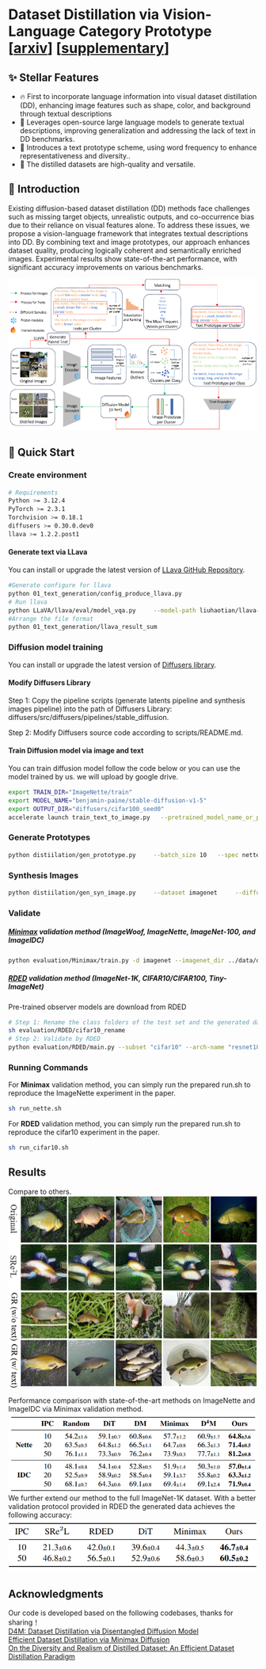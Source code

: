 # Dataset Distillation via Vision-Language Category Prototype [**[arxiv](https://arxiv.org/abs/2506.23580)**] [**[supplementary](https://drive.google.com/file/d/15dBJ6kRDmMtNlPRDzNGv6FlaF0Bn3RAW/view?usp=drive_link)**]

## ✨ Stellar Features
- 🔥 First to incorporate language information into visual dataset distillation (DD), enhancing image features such as shape, color, and background through textual descriptions
- 🧠 Leverages open-source large language models to generate textual descriptions, improving generalization and addressing the lack of text in DD benchmarks.
- 📝 Introduces a text prototype scheme, using word frequency to enhance representativeness and diversity..
- 🎯 The distilled datasets are high-quality and versatile.

## 📖 Introduction
Existing diffusion-based dataset distillation (DD) methods face challenges such as missing target objects, unrealistic outputs, and co-occurrence bias due to their reliance on visual features alone. To address these issues, we propose a vision-language framework that integrates textual descriptions into DD.
By combining text and image prototypes, our approach enhances dataset quality, producing logically coherent and semantically enriched images. Experimental results show state-of-the-art performance, with significant accuracy improvements on various benchmarks.

![Overview of D⁴M](figure/overview.png)

## 🚀 Quick Start

### Create environment
```sh
# Requirements
Python >= 3.12.4
PyTorch >= 2.3.1
Torchvision >= 0.18.1
diffusers >= 0.30.0.dev0
llava >= 1.2.2.post1
```
#### Generate text via LLava
You can install or upgrade the latest version of [LLava GitHub Repository](https://github.com/LLava).
```sh
#Generate configure for llava
python 01_text_generation/config_produce_llava.py
# Run llava
python LLaVA/llava/eval/model_vqa.py     --model-path liuhaotian/llava-v1.5-7b     --question-file     output.json      --image-folder    ImageNette/train     --answers-file   answer-file-our.jsonl
#Arrange the file format
python 01_text_generation/llava_result_sum
```
### Diffusion model training
You can install or upgrade the latest version of [Diffusers library](https://github.com/huggingface/diffusers/tree/main).

#### Modify Diffusers Library


Step 1: Copy the pipeline scripts (generate latents pipeline and synthesis images pipeline) into the path of Diffusers Library: diffusers/src/diffusers/pipelines/stable_diffusion.

Step 2: Modify Diffusers source code according to scripts/README.md.

#### Train Diffusion model via image and text
You can train diffusion model follow the code below or you can use the model trained by us. we will upload by google drive.
```sh
export TRAIN_DIR="ImageNette/train"
export MODEL_NAME="benjamin-paine/stable-diffusion-v1-5"
export OUTPUT_DIR="diffusers/cifar100_seed0"
accelerate launch train_text_to_image.py   --pretrained_model_name_or_path=$MODEL_NAME   --train_data_dir=$TRAIN_DIR   --use_ema   --resolution=512 --center_crop --random_flip   --train_batch_size=8   --gradient_accumulation_steps=4   --gradient_checkpointing   --mixed_precision="fp16"      --learning_rate=1e-05   --max_grad_norm=1   --lr_scheduler="constant" --lr_warmup_steps=0   --output_dir=${OUTPUT_DIR} --num_train_epochs 8 --validation_epochs 2 --seed 0 --checkpoints_total_limit 2 --checkpointing_steps 500
```

### Generate Prototypes

```sh
python distiilation/gen_prototype.py     --batch_size 10   --spec nette   --contamination 0.1  --data_dir ~/ImageNette/    --dataset imagenet     --diffusion_checkpoints_path ~/diffusers/ImageNette_seed0     --ipc 10     --km_expand 1     --label_file_path distiilation/label-prompt/class_nette.txt     --save_prototype_path ./prototypes     --seed 0 --metajson_file ~/ImageNette/train/metadata.jsonl --threshold 0.7 --tpk 30
```

### Synthesis Images
```sh
python distiilation/gen_syn_image.py     --dataset imagenet     --diffusion_checkpoints_path ~/diffusers/ImageNette_seed0     --guidance_scale 10     --strength 0.7     --ipc 10     --km_expand 1     --label_file_path distiilation/label-prompt/class_nette.txt     --prototype_path prototypes/nette-ipc10-0.7-30-kmexpand1.json     --save_init_image_path ../data/distilled_data-imagenet-nette-ipc10-0.7-30/     --text_prototype nette_text/text_10_0.7_30.json     --seed 0
```

### Validate
##### [Minimax](https://github.com/vimar-gu/MinimaxDiffusion) validation method (ImageWoof, ImageNette, ImageNet-100, and ImageIDC)
```sh
python evaluation/Minimax/train.py -d imagenet --imagenet_dir ../data/distilled_data-imagenet-nette-ipc10-0.7-30/imagenet_ipc10_10_s0.7_g10.0_kmexpand1_seed0/ ~/ImageNette/ -n resnet_ap --nclass 10 --norm_type instance --ipc 10 --tag test --slct_type random --repeat 3 --spec nette --seed 0
```
##### [RDED](https://github.com/LINs-lab/RDED) validation method (ImageNet-1K, CIFAR10/CIFAR100, Tiny-ImageNet)
Pre-trained observer models are download from RDED
```sh 
# Step 1: Rename the class folders of the test set and the generated data to the format "00000", "00001", "00002", etc.
sh evaluation/RDED/cifar10_rename
# Step 2: Validate by RDED
python evaluation/RDED/main.py --subset "cifar10" --arch-name "resnet18_modified" --factor 1 --num-crop 5 --mipc 300 --ipc 10 --stud-name "resnet18_modified" --re-epochs 500 --syn-data-path cifar10/distilled_data-cifar10-cifar10-ipc10-0.9-30-con_0.0/cifar10_ipc10_10_s0.7_g10.0_kmexpand1_seed0 
```


### Running Commands

For **Minimax** validation method, you can simply run the prepared run.sh to reproduce the ImageNette experiment in the paper.
```sh
sh run_nette.sh
```


For **RDED** validation method, you can simply run the prepared run.sh to reproduce the cifar10 experiment in the paper.
```sh
sh run_cifar10.sh
```
## Results
Compare to others.<br>
![Overview of D⁴M](figure/visualation.png)<br>

Performance comparison with state-of-the-art methods on ImageNette and ImageIDC via Minimax validation method.<br>
![Overview of D⁴M](figure/ImageNette.png)<br>
We further extend our method to the full ImageNet-1K dataset. With a better validation protocol provided in RDED the generated data achieves the following accuracy:<br>
![Overview of D⁴M](figure/Image1K.png)<br>
## Acknowledgments
Our code is developed based on the following codebases, thanks for sharing！<br>
[D4M: Dataset Distillation via Disentangled Diffusion Model](https://github.com/suduo94/D4M?tab=readme-ov-file#-acknowledgments)<br>
[Efficient Dataset Distillation via Minimax Diffusion](https://github.com/vimar-gu/MinimaxDiffusion)<br>
[On the Diversity and Realism of Distilled Dataset: An Efficient Dataset Distillation Paradigm](https://github.com/LINs-lab/RDED)
